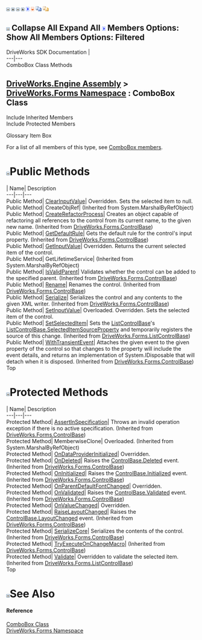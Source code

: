![](dotnetimages/collapse.gif) ![](dotnetimages/expand.gif) ![](dotnetimages/collapse.gif) ![](dotnetimages/expand.gif) ![](dotnetimages/drpdown.gif) ![](dotnetimages/drpdown_orange.gif) ![](dotnetimages/copycode.gif) ![](dotnetimages/copycodeHighlight.gif)

![](dotnetimages/collapse.gif) Collapse All Expand All ![](dotnetimages/drpdown.gif) Members Options: Show All  Members Options: Filtered   
---  
DriveWorks SDK Documentation  |   
---|---  
ComboBox Class Methods   
  
[DriveWorks.Engine Assembly](topic2156.md) > [DriveWorks.Forms Namespace](topic7266.md) : ComboBox Class  
---  
  
Include Inherited Members    
Include Protected Members    


Glossary Item Box

For a list of all members of this type, see [ComboBox members](topic7631.md).

# ![](dotnetimages/collapse.gif)Public Methods

| Name| Description  
---|---|---  
Public Method| [ClearInputValue](topic7637.md)| Overridden. Sets the selected item to null.   
Public Method| CreateObjRef|  (Inherited from System.MarshalByRefObject)  
Public Method| [CreateRefactorProcess](topic7706.md)| Creates an object capable of refactoring all references to the control from its current name, to the given new name. (Inherited from [DriveWorks.Forms.ControlBase](topic7698.md))  
Public Method| [GetDefaultRule](topic7707.md)| Gets the default rule for the control's input property. (Inherited from [DriveWorks.Forms.ControlBase](topic7698.md))  
Public Method| [GetInputValue](topic7638.md)| Overridden. Returns the current selected item of the control.   
Public Method| GetLifetimeService|  (Inherited from System.MarshalByRefObject)  
Public Method| [IsValidParent](topic7709.md)| Validates whether the control can be added to the specified parent. (Inherited from [DriveWorks.Forms.ControlBase](topic7698.md))  
Public Method| [Rename](topic7717.md)| Renames the control. (Inherited from [DriveWorks.Forms.ControlBase](topic7698.md))  
Public Method| [Serialize](topic7718.md)| Serializes the control and any contents to the given XML writer. (Inherited from [DriveWorks.Forms.ControlBase](topic7698.md))  
Public Method| [SetInputValue](topic7642.md)| Overloaded. Overridden. Sets the selected item of the control.   
Public Method| [SetSelectedItem](topic8322.md)| Sets the [ListControlBase](topic8315.md)'s [ListControlBase.SelectedItemSourceProperty](topic8339.md) and temporarily registers the source of this change. (Inherited from [DriveWorks.Forms.ListControlBase](topic8315.md))  
Public Method| [WithTransientEvent](topic7725.md)| Attaches the given event to the given property of the control so that changes to the property will include the event details, and returns an implementation of System.IDisposable that will detach when it is disposed. (Inherited from [DriveWorks.Forms.ControlBase](topic7698.md))  
Top

# ![](dotnetimages/collapse.gif)Protected Methods

| Name| Description  
---|---|---  
Protected Method| [AssertInSpecification](topic7704.md)| Throws an invalid operation exception if there is no active specification. (Inherited from [DriveWorks.Forms.ControlBase](topic7698.md))  
Protected Method| MemberwiseClone| Overloaded. (Inherited from System.MarshalByRefObject)  
Protected Method| [OnDataProviderInitialized](topic7639.md)| Overridden.   
Protected Method| [OnDeleted](topic7711.md)| Raises the [ControlBase.Deleted](topic7759.md) event. (Inherited from [DriveWorks.Forms.ControlBase](topic7698.md))  
Protected Method| [OnInitialized](topic7712.md)| Raises the [ControlBase.Initialized](topic7760.md) event. (Inherited from [DriveWorks.Forms.ControlBase](topic7698.md))  
Protected Method| [OnParentDefaultFontChanged](topic7640.md)| Overridden.   
Protected Method| [OnValidated](topic7714.md)| Raises the [ControlBase.Validated](topic7764.md) event. (Inherited from [DriveWorks.Forms.ControlBase](topic7698.md))  
Protected Method| [OnValueChanged](topic7641.md)| Overridden.   
Protected Method| [RaiseLayoutChanged](topic7716.md)| Raises the [ControlBase.LayoutChanged](topic7761.md) event. (Inherited from [DriveWorks.Forms.ControlBase](topic7698.md))  
Protected Method| [SerializeCore](topic7719.md)| Serializes the contents of the control. (Inherited from [DriveWorks.Forms.ControlBase](topic7698.md))  
Protected Method| [TryExecuteOnChangeMacro](topic7723.md)|  (Inherited from [DriveWorks.Forms.ControlBase](topic7698.md))  
Protected Method| [Validate](topic8323.md)| Overridden to validate the selected item. (Inherited from [DriveWorks.Forms.ListControlBase](topic8315.md))  
Top

# ![](dotnetimages/collapse.gif)See Also

#### Reference

[ComboBox Class](topic7630.md)   
[DriveWorks.Forms Namespace](topic7266.md)


